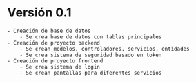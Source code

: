 # Versión 0.1
    - Creación de base de datos
        - Se crea base de datos con tablas principales
    - Creación de proyecto backend
        - Se crean modelos, controladores, servicios, entidades
        - Se crea sistema de seguridad basado en token
    - Creación de proyecto frontend
        - Se crea sistema de login
        - Se crean pantallas para diferentes servicios